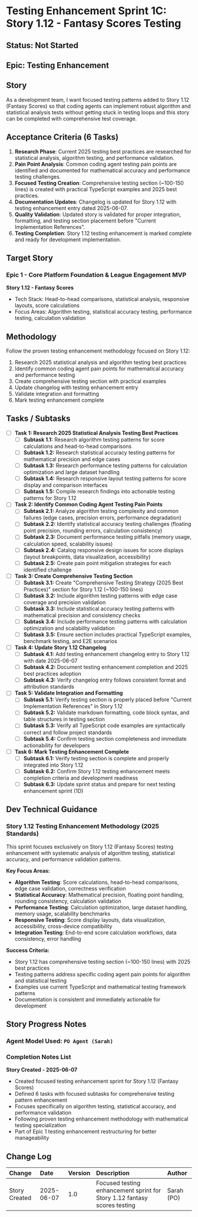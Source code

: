 # Testing Enhancement Sprint 1C: Story 1.12 - Fantasy Scores Testing

## Status: Not Started

## Epic: Testing Enhancement

## Story

As a development team, I want focused testing patterns added to Story 1.12 (Fantasy Scores) so that coding agents can implement robust algorithm and statistical analysis tests without getting stuck in testing loops and this story can be completed with comprehensive test coverage.

## Acceptance Criteria (6 Tasks)

1. **Research Phase**: Current 2025 testing best practices are researched for statistical analysis, algorithm testing, and performance validation.
2. **Pain Point Analysis**: Common coding agent testing pain points are identified and documented for mathematical accuracy and performance testing challenges.
3. **Focused Testing Creation**: Comprehensive testing section (~100-150 lines) is created with practical TypeScript examples and 2025 best practices.
4. **Documentation Updates**: Changelog is updated for Story 1.12 with testing enhancement entry dated 2025-06-07.
5. **Quality Validation**: Updated story is validated for proper integration, formatting, and testing section placement before "Current Implementation References".
6. **Testing Completion**: Story 1.12 testing enhancement is marked complete and ready for development implementation.

## Target Story

### Epic 1 - Core Platform Foundation & League Engagement MVP

**Story 1.12 - Fantasy Scores**
- Tech Stack: Head-to-head comparisons, statistical analysis, responsive layouts, score calculations
- Focus Areas: Algorithm testing, statistical accuracy testing, performance testing, calculation validation

## Methodology

Follow the proven testing enhancement methodology focused on Story 1.12:
1. Research 2025 statistical analysis and algorithm testing best practices
2. Identify common coding agent pain points for mathematical accuracy and performance testing
3. Create comprehensive testing section with practical examples
4. Update changelog with testing enhancement entry
5. Validate integration and formatting
6. Mark testing enhancement complete

## Tasks / Subtasks

- [ ] **Task 1: Research 2025 Statistical Analysis Testing Best Practices**
  - [ ] **Subtask 1.1:** Research algorithm testing patterns for score calculations and head-to-head comparisons
  - [ ] **Subtask 1.2:** Research statistical accuracy testing patterns for mathematical precision and edge cases
  - [ ] **Subtask 1.3:** Research performance testing patterns for calculation optimization and large dataset handling
  - [ ] **Subtask 1.4:** Research responsive layout testing patterns for score display and comparison interfaces
  - [ ] **Subtask 1.5:** Compile research findings into actionable testing patterns for Story 1.12

- [ ] **Task 2: Identify Common Coding Agent Testing Pain Points**
  - [ ] **Subtask 2.1:** Analyze algorithm testing complexity and common failures (edge cases, precision errors, performance degradation)
  - [ ] **Subtask 2.2:** Identify statistical accuracy testing challenges (floating point precision, rounding errors, calculation consistency)
  - [ ] **Subtask 2.3:** Document performance testing pitfalls (memory usage, calculation speed, scalability issues)
  - [ ] **Subtask 2.4:** Catalog responsive design issues for score displays (layout breakpoints, data visualization, accessibility)
  - [ ] **Subtask 2.5:** Create pain point mitigation strategies for each identified challenge

- [ ] **Task 3: Create Comprehensive Testing Section**
  - [ ] **Subtask 3.1:** Create "Comprehensive Testing Strategy (2025 Best Practices)" section for Story 1.12 (~100-150 lines)
  - [ ] **Subtask 3.2:** Include algorithm testing patterns with edge case coverage and precision validation
  - [ ] **Subtask 3.3:** Include statistical accuracy testing patterns with mathematical precision and consistency checks
  - [ ] **Subtask 3.4:** Include performance testing patterns with calculation optimization and scalability validation
  - [ ] **Subtask 3.5:** Ensure section includes practical TypeScript examples, benchmark testing, and E2E scenarios

- [ ] **Task 4: Update Story 1.12 Changelog**
  - [ ] **Subtask 4.1:** Add testing enhancement changelog entry to Story 1.12 with date 2025-06-07
  - [ ] **Subtask 4.2:** Document testing enhancement completion and 2025 best practices adoption
  - [ ] **Subtask 4.3:** Verify changelog entry follows consistent format and attribution standards

- [ ] **Task 5: Validate Integration and Formatting**
  - [ ] **Subtask 5.1:** Verify testing section is properly placed before "Current Implementation References" in Story 1.12
  - [ ] **Subtask 5.2:** Validate markdown formatting, code block syntax, and table structures in testing section
  - [ ] **Subtask 5.3:** Verify all TypeScript code examples are syntactically correct and follow project standards
  - [ ] **Subtask 5.4:** Confirm testing section completeness and immediate actionability for developers

- [ ] **Task 6: Mark Testing Enhancement Complete**
  - [ ] **Subtask 6.1:** Verify testing section is complete and properly integrated into Story 1.12
  - [ ] **Subtask 6.2:** Confirm Story 1.12 testing enhancement meets completion criteria and development readiness
  - [ ] **Subtask 6.3:** Update sprint status and prepare for next testing enhancement sprint (1D)

## Dev Technical Guidance

### **Story 1.12 Testing Enhancement Methodology (2025 Standards)**

This sprint focuses exclusively on Story 1.12 (Fantasy Scores) testing enhancement with systematic analysis of algorithm testing, statistical accuracy, and performance validation patterns.

**Key Focus Areas:**
- **Algorithm Testing**: Score calculations, head-to-head comparisons, edge case validation, correctness verification
- **Statistical Accuracy**: Mathematical precision, floating point handling, rounding consistency, calculation validation
- **Performance Testing**: Calculation optimization, large dataset handling, memory usage, scalability benchmarks
- **Responsive Testing**: Score display layouts, data visualization, accessibility, cross-device compatibility
- **Integration Testing**: End-to-end score calculation workflows, data consistency, error handling

**Success Criteria:**
- Story 1.12 has comprehensive testing section (~100-150 lines) with 2025 best practices
- Testing patterns address specific coding agent pain points for algorithm and statistical testing
- Examples use current TypeScript and mathematical testing framework patterns
- Documentation is consistent and immediately actionable for development

## Story Progress Notes

### Agent Model Used: `PO Agent (Sarah)`

### Completion Notes List

**Story Created - 2025-06-07**
- Created focused testing enhancement sprint for Story 1.12 (Fantasy Scores)
- Defined 6 tasks with focused subtasks for comprehensive testing pattern enhancement
- Focuses specifically on algorithm testing, statistical accuracy, and performance validation
- Following proven testing enhancement methodology with mathematical testing specialization
- Part of Epic 1 testing enhancement restructuring for better manageability

## Change Log

| Change                                    | Date       | Version | Description                                     | Author     |
| :---------------------------------------- | :--------- | :------ | :---------------------------------------------- | :--------- |
| Story Created                            | 2025-06-07 | 1.0     | Focused testing enhancement sprint for Story 1.12 fantasy scores testing | Sarah (PO) |

